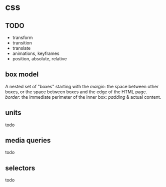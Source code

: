 # css

## TODO

- transform
- transition
- translate
- animations, keyframes
- position, absolute, relative

## box model

A nested set of "boxes" starting with the _margin_: the space between other boxes, or the space between boxes and the edge of the HTML page. _border_: the immediate perimeter of the inner box: _padding_ & actual content.

## units

todo

## media queries

todo

## selectors

todo
